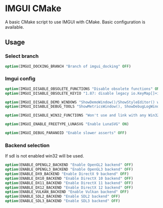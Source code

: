 # IMGUI CMake
A basic CMake script to use IMGUI with CMake. Basic configuration is available.

## Usage

### Select branch
```cmake
option(IMGUI_DOCKING_BRANCH "Branch of imgui_docking" OFF)
```

### Imgui config
```cmake
option(IMGUI_DISABLE_OBSOLETE_FUNCTIONS "Disable obsolete functions" ON)
option(IMGUI_DISABLE_OBSOLETE_KEYIO "1.87: disable legacy io.KeyMap[]+io.KeysDown[] in favor io.AddKeyEvent(). This will be folded into IMGUI_DISABLE_OBSOLETE_FUNCTIONS in a few versions." ON)

option(IMGUI_DISABLE_DEMO_WINDOWS "ShowDemoWindow()/ShowStyleEditor() will be empty." OFF)
option(IMGUI_DISABLE_DEBUG_TOOLS "ShowMetricsWindow(), ShowDebugLogWindow() and ShowStackToolWindow() will be empty" OFF)

option(IMGUI_DISABLE_WIN32_FUNCTIONS "Won't use and link with any Win32 function (clipboard, IME)" OFF)

option(IMGUI_ENABLE_FREETYPE_LUNASVG "Enable LunaSVG" ON)

option(IMGUI_DEBUG_PARANOID "Enable slower asserts" OFF)
```

### Backend selection
If sdl is not enabled win32 will be used.
```cmake
option(ENABLE_OPENGL2_BACKEND "Enable OpenGL2 backend" OFF)
option(ENABLE_OPENGL3_BACKEND "Enable OpenGL3 backend" OFF)
option(ENABLE_DX9_BACKEND "Enable DirectX 9 backend" OFF)
option(ENABLE_DX10_BACKEND "Enable DirectX 10 backend" OFF)
option(ENABLE_DX11_BACKEND "Enable DirectX 11 backend" OFF)
option(ENABLE_DX12_BACKEND "Enable DirectX 12 backend" OFF)
option(ENABLE_VULKAN_BACKEND "Enable Vulkan backend" OFF)
option(ENABLE_SDL2_BACKEND "Enable SDL2 backend" OFF)
option(ENABLE_SDL3_BACKEND "Enable SDL3 backend" OFF)
```